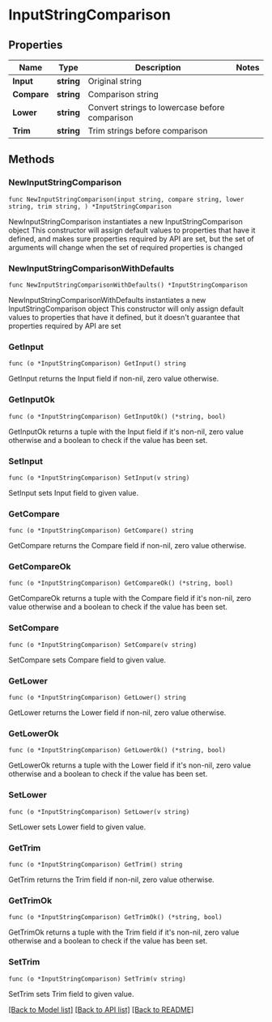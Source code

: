 # InputStringComparison

## Properties

Name | Type | Description | Notes
------------ | ------------- | ------------- | -------------
**Input** | **string** | Original string | 
**Compare** | **string** | Comparison string | 
**Lower** | **string** | Convert strings to lowercase before comparison | 
**Trim** | **string** | Trim strings before comparison | 

## Methods

### NewInputStringComparison

`func NewInputStringComparison(input string, compare string, lower string, trim string, ) *InputStringComparison`

NewInputStringComparison instantiates a new InputStringComparison object
This constructor will assign default values to properties that have it defined,
and makes sure properties required by API are set, but the set of arguments
will change when the set of required properties is changed

### NewInputStringComparisonWithDefaults

`func NewInputStringComparisonWithDefaults() *InputStringComparison`

NewInputStringComparisonWithDefaults instantiates a new InputStringComparison object
This constructor will only assign default values to properties that have it defined,
but it doesn't guarantee that properties required by API are set

### GetInput

`func (o *InputStringComparison) GetInput() string`

GetInput returns the Input field if non-nil, zero value otherwise.

### GetInputOk

`func (o *InputStringComparison) GetInputOk() (*string, bool)`

GetInputOk returns a tuple with the Input field if it's non-nil, zero value otherwise
and a boolean to check if the value has been set.

### SetInput

`func (o *InputStringComparison) SetInput(v string)`

SetInput sets Input field to given value.


### GetCompare

`func (o *InputStringComparison) GetCompare() string`

GetCompare returns the Compare field if non-nil, zero value otherwise.

### GetCompareOk

`func (o *InputStringComparison) GetCompareOk() (*string, bool)`

GetCompareOk returns a tuple with the Compare field if it's non-nil, zero value otherwise
and a boolean to check if the value has been set.

### SetCompare

`func (o *InputStringComparison) SetCompare(v string)`

SetCompare sets Compare field to given value.


### GetLower

`func (o *InputStringComparison) GetLower() string`

GetLower returns the Lower field if non-nil, zero value otherwise.

### GetLowerOk

`func (o *InputStringComparison) GetLowerOk() (*string, bool)`

GetLowerOk returns a tuple with the Lower field if it's non-nil, zero value otherwise
and a boolean to check if the value has been set.

### SetLower

`func (o *InputStringComparison) SetLower(v string)`

SetLower sets Lower field to given value.


### GetTrim

`func (o *InputStringComparison) GetTrim() string`

GetTrim returns the Trim field if non-nil, zero value otherwise.

### GetTrimOk

`func (o *InputStringComparison) GetTrimOk() (*string, bool)`

GetTrimOk returns a tuple with the Trim field if it's non-nil, zero value otherwise
and a boolean to check if the value has been set.

### SetTrim

`func (o *InputStringComparison) SetTrim(v string)`

SetTrim sets Trim field to given value.



[[Back to Model list]](../README.md#documentation-for-models) [[Back to API list]](../README.md#documentation-for-api-endpoints) [[Back to README]](../README.md)


